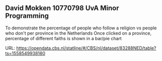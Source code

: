 David Mokken
10770798
UvA Minor Programming
---
To demonstrate the percentage of people who follow a religion vs people who don't per province in the Netherlands
    Once clicked on a province, percentage of different faiths is shown in a bar/pie chart

URL: https://opendata.cbs.nl/statline/#/CBS/nl/dataset/83288NED/table?ts=1558549938180